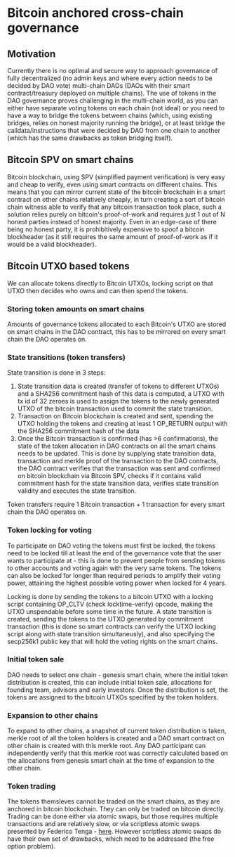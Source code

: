 # Bitcoin anchored cross-chain governance

## Motivation
Currently there is no optimal and secure way to approach governance of fully decentralized (no admin keys and where every action needs to be decided by DAO vote) multi-chain DAOs (DAOs with their smart contract/treasury deployed on multiple chains). The use of tokens in the DAO governance proves challenging in the multi-chain world, as you can either have separate voting tokens on each chain (not ideal) or you need to have a way to bridge the tokens between chains (which, using existing bridges, relies on honest majority running the bridge), or at least bridge the calldata/instructions that were decided by DAO from one chain to another (which has the same drawbacks as token bridging itself).

## Bitcoin SPV on smart chains
Bitcoin blockchain, using SPV (simplified payment verification) is very easy and cheap to verify, even using smart contracts on different chains. This means that you can mirror current state of the bitcoin blockchain in a smart contract on other chains relatively cheaply, in turn creating a sort of bitcoin chain witness able to verify that any bitcoin transaction took place, such a solution relies purely on bitcoin's proof-of-work and requires just 1 out of N honest parties instead of honest majority. Even in an edge-case of there being no honest party, it is prohibitively expensive to spoof a bitcoin blockheader (as it still requires the same amount of proof-of-work as if it would be a valid blockheader).

## Bitcoin UTXO based tokens
We can allocate tokens directly to Bitcoin UTXOs, locking script on that UTXO then decides who owns and can then spend the tokens.

### Storing token amounts on smart chains
Amounts of governance tokens allocated to each Bitcoin's UTXO are stored on smart chains in the DAO contract, this has to be mirrored on every smart chain the DAO operates on.

### State transitions (token transfers)
State transition is done in 3 steps:
1. State transition data is created (transfer of tokens to different UTXOs) and a SHA256 commitment hash of this data is computed, a UTXO with tx id of 32 zeroes is used to assign the tokens to the newly generated UTXO of the bitcoin transaction used to commit the state transition.
2. Transaction on Bitcoin blockchain is created and sent, spending the UTXO holding the tokens and creating at least 1 OP_RETURN output with the SHA256 commitment hash of the data
3. Once the Bitcoin transaction is confirmed (has >6 confirmations), the state of the token allocation in DAO contracts on all the smart chains needs to be updated. This is done by supplying state transition data, transaction and merkle proof of the transaction to the DAO contracts, the DAO contract verifies that the transaction was sent and confirmed on bitcoin blockchain via Bitcoin SPV, checks if it contains valid commitment hash for the state transition data, verifies state transition validity and executes the state transition.

Token transfers require 1 Bitcoin transaction + 1 transaction for every smart chain the DAO operates on.

### Token locking for voting
To participate on DAO voting the tokens must first be locked, the tokens need to be locked till at least the end of the governance vote that the user wants to participate at - this is done to prevent people from sending tokens to other accounts and voting again with the very same tokens. The tokens can also be locked for longer than required periods to amplify their voting power, attaining the highest possible voting power when locked for 4 years.

Locking is done by sending the tokens to a bitcoin UTXO with a locking script containing OP\_CLTV (check locktime-verify) opcode, making the UTXO unspendable before some time in the future. A state transition is created, sending the tokens to the UTXO generated by commitment transaction (this is done so smart contracts can verify the UTXO locking script along with state transition simultaneusly), and also specifying the secp256k1 public key that will hold the voting rights on the smart chains.

### Initial token sale
DAO needs to select one chain - genesis smart chain, where the initial token distribution is created, this can include initial token sale, allocations for founding team, advisors and early investors. Once the distribution is set, the tokens are assigned to the bitcoin UTXOs specified by the token holders.

### Expansion to other chains
To expand to other chains, a snapshot of current token distribution is taken, merkle root of all the token holders is created and a DAO smart contract on other chain is created with this merkle root. Any DAO participant can independently verify that this merkle root was correctly calculated based on the allocations from genesis smart chain at the time of expansion to the other chain.

### Token trading
The tokens themsleves cannot be traded on the smart chains, as they are anchored in bitcoin blockchain. They can only be traded on bitcoin directly. Trading can be done either via atomic swaps, but those requires multiple transactions and are relatively slow, or via scriptless atomic swaps presented by Federico Tenga - [here](https://github.com/orgs/LNP-BP/discussions/125#discussioncomment-5728914). However scriptless atomic swaps do have their own set of drawbacks, which need to be addressed (the free option problem).
